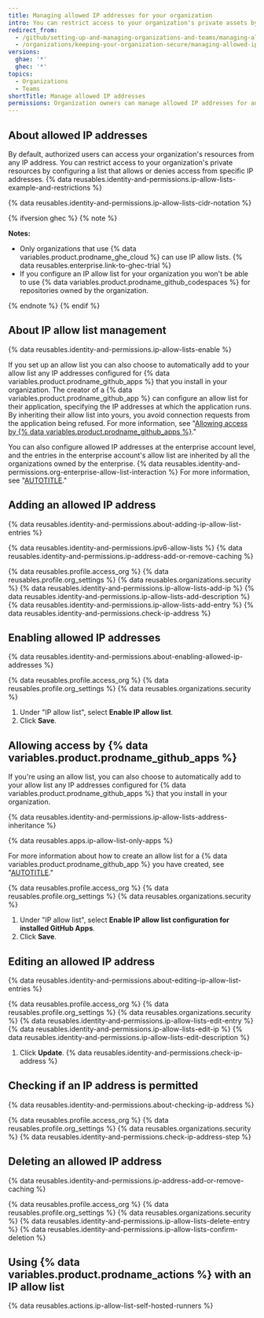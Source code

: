 ```yaml
---
title: Managing allowed IP addresses for your organization
intro: You can restrict access to your organization's private assets by configuring a list of IP addresses that are allowed to connect.
redirect_from:
  - /github/setting-up-and-managing-organizations-and-teams/managing-allowed-ip-addresses-for-your-organization
  - /organizations/keeping-your-organization-secure/managing-allowed-ip-addresses-for-your-organization
versions:
  ghae: '*'
  ghec: '*'
topics:
  - Organizations
  - Teams
shortTitle: Manage allowed IP addresses
permissions: Organization owners can manage allowed IP addresses for an organization.
---
```


## About allowed IP addresses

By default, authorized users can access your organization's resources from any IP address. You can restrict access to your organization's private resources by configuring a list that allows or denies access from specific IP addresses. {% data reusables.identity-and-permissions.ip-allow-lists-example-and-restrictions %}

{% data reusables.identity-and-permissions.ip-allow-lists-cidr-notation %}

{% ifversion ghec %}
{% note %}

**Notes:**

- Only organizations that use {% data variables.product.prodname_ghe_cloud %} can use IP allow lists. {% data reusables.enterprise.link-to-ghec-trial %}
- If you configure an IP allow list for your organization you won't be able to use {% data variables.product.prodname_github_codespaces %} for repositories owned by the organization.

{% endnote %}
{% endif %}

## About IP allow list management

{% data reusables.identity-and-permissions.ip-allow-lists-enable %}

If you set up an allow list you can also choose to automatically add to your allow list any IP addresses configured for {% data variables.product.prodname_github_apps %} that you install in your organization. The creator of a {% data variables.product.prodname_github_app %} can configure an allow list for their application, specifying the IP addresses at which the application runs. By inheriting their allow list into yours, you avoid connection requests from the application being refused. For more information, see "[Allowing access by {% data variables.product.prodname_github_apps %}](#allowing-access-by-github-apps)."

You can also configure allowed IP addresses at the enterprise account level, and the entries in the enterprise account's allow list are inherited by all the organizations owned by the enterprise. {% data reusables.identity-and-permissions.org-enterprise-allow-list-interaction %} For more information, see "[AUTOTITLE](/admin/policies/enforcing-policies-for-your-enterprise/enforcing-policies-for-security-settings-in-your-enterprise#managing-allowed-ip-addresses-for-organizations-in-your-enterprise)."

## Adding an allowed IP address

{% data reusables.identity-and-permissions.about-adding-ip-allow-list-entries %}

{% data reusables.identity-and-permissions.ipv6-allow-lists %}
{% data reusables.identity-and-permissions.ip-address-add-or-remove-caching %}

{% data reusables.profile.access_org %}
{% data reusables.profile.org_settings %}
{% data reusables.organizations.security %}
{% data reusables.identity-and-permissions.ip-allow-lists-add-ip %}
{% data reusables.identity-and-permissions.ip-allow-lists-add-description %}
{% data reusables.identity-and-permissions.ip-allow-lists-add-entry %}
{% data reusables.identity-and-permissions.check-ip-address %}

## Enabling allowed IP addresses

{% data reusables.identity-and-permissions.about-enabling-allowed-ip-addresses %}

{% data reusables.profile.access_org %}
{% data reusables.profile.org_settings %}
{% data reusables.organizations.security %}
1. Under "IP allow list", select **Enable IP allow list**.
1. Click **Save**.

## Allowing access by {% data variables.product.prodname_github_apps %}

If you're using an allow list, you can also choose to automatically add to your allow list any IP addresses configured for {% data variables.product.prodname_github_apps %} that you install in your organization.

{% data reusables.identity-and-permissions.ip-allow-lists-address-inheritance %}

{% data reusables.apps.ip-allow-list-only-apps %}

For more information about how to create an allow list for a {% data variables.product.prodname_github_app %} you have created, see "[AUTOTITLE](/apps/maintaining-github-apps/managing-allowed-ip-addresses-for-a-github-app)."

{% data reusables.profile.access_org %}
{% data reusables.profile.org_settings %}
{% data reusables.organizations.security %}
1. Under "IP allow list", select **Enable IP allow list configuration for installed GitHub Apps**.
1. Click **Save**.

## Editing an allowed IP address

{% data reusables.identity-and-permissions.about-editing-ip-allow-list-entries %}

{% data reusables.profile.access_org %}
{% data reusables.profile.org_settings %}
{% data reusables.organizations.security %}
{% data reusables.identity-and-permissions.ip-allow-lists-edit-entry %}
{% data reusables.identity-and-permissions.ip-allow-lists-edit-ip %}
{% data reusables.identity-and-permissions.ip-allow-lists-edit-description %}
1. Click **Update**.
{% data reusables.identity-and-permissions.check-ip-address %}

## Checking if an IP address is permitted

{% data reusables.identity-and-permissions.about-checking-ip-address %}

{% data reusables.profile.access_org %}
{% data reusables.profile.org_settings %}
{% data reusables.organizations.security %}
{% data reusables.identity-and-permissions.check-ip-address-step %}

## Deleting an allowed IP address

{% data reusables.identity-and-permissions.ip-address-add-or-remove-caching %}

{% data reusables.profile.access_org %}
{% data reusables.profile.org_settings %}
{% data reusables.organizations.security %}
{% data reusables.identity-and-permissions.ip-allow-lists-delete-entry %}
{% data reusables.identity-and-permissions.ip-allow-lists-confirm-deletion %}

## Using {% data variables.product.prodname_actions %} with an IP allow list

{% data reusables.actions.ip-allow-list-self-hosted-runners %}
